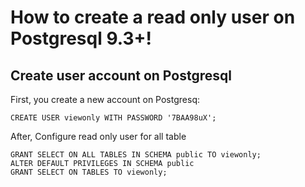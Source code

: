 # How to create a read only user on Postgresql 9.3+!
## Create user account on Postgresql
First, you create a new account on Postgresq:
```
CREATE USER viewonly WITH PASSWORD '7BAA98uX';
```
After, Configure read only user for all table
```
GRANT SELECT ON ALL TABLES IN SCHEMA public TO viewonly;
ALTER DEFAULT PRIVILEGES IN SCHEMA public 
GRANT SELECT ON TABLES TO viewonly;
```